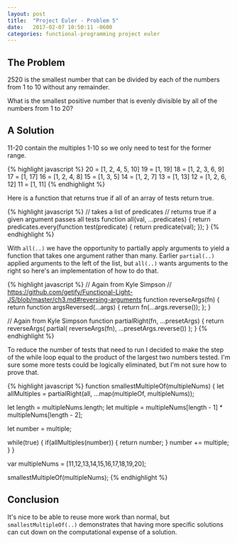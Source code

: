 ```yaml
---
layout: post
title:  "Project Euler - Problem 5"
date:   2017-02-07 10:50:11 -0600
categories: functional-programming project euler
---
```


## The Problem

2520 is the smallest number that can be divided by each of the numbers from 1 to 10 without any remainder.

What is the smallest positive number that is evenly divisible by all of the numbers from 1 to 20?

## A Solution

11-20 contain the multiples 1-10 so we only need to test for the former range.

{% highlight javascript %}
20 = [1, 2, 4, 5, 10]
19 = [1, 19]
18 = [1, 2, 3, 6, 9]
17 = [1, 17]
16 = [1, 2, 4, 8]
15 = [1, 3, 5]
14 = [1, 2, 7]
13 = [1, 13]
12 = [1, 2, 6, 12]
11 = [1, 11]
{% endhighlight %}

Here is a function that returns true if all of an array of tests return true.

{% highlight javascript %}
// takes a list of predicates
// returns true if a given argument passes all tests
function all(val, ...predicates) {
  return predicates.every(function test(predicate) {
    return predicate(val);
  });
}
{% endhighlight %}

With `all(..)` we have the opportunity to partially apply arguments to yield a function that takes one argument rather than many. Earlier `partial(..)` applied arguments to the left of the list, but `all(..)` wants arguments to the right so here's an implementation of how to do that.

{% highlight javascript %}
// Again from Kyle Simpson
// https://github.com/getify/Functional-Light-JS/blob/master/ch3.md#reversing-arguments
function reverseArgs(fn) {
  return function argsReversed(...args) {
    return fn(...args.reverse());
  };
}

// Again from Kyle Simpson
function partialRight(fn, ...presetArgs) {
  return reverseArgs(
    partial( reverseArgs(fn), ...presetArgs.reverse())
  );
}
{% endhighlight %}

To reduce the number of tests that need to run I decided to make the step of the while loop equal to the product of the largest two numbers tested. I'm sure some more tests could be logically eliminated, but I'm not sure how to prove that.

{% highlight javascript %}
function smallestMultipleOf(multipleNums) {
  let allMultiples = partialRight(all, ...map(multipleOf, multipleNums));

  let length = multipleNums.length;
  let multiple = multipleNums[length - 1] * multipleNums[length - 2];

  let number = multiple;

  while(true) {
    if(allMultiples(number)) {
      return number;
    }
    number += multiple;
  }
}

var multipleNums = [11,12,13,14,15,16,17,18,19,20];

smallestMultipleOf(multipleNums);
{% endhighlight %}

## Conclusion

It's nice to be able to reuse more work than normal, but `smallestMultipleOf(..)` demonstrates that having more specific solutions can cut down on the computational expense of a solution.


